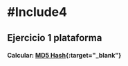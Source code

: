 # #Include4
## Ejercicio 1 plataforma

#### Calcular: [MD5 Hash](https://rafadelg.github.io/include4/ex01_md5/){:target="_blank"}